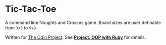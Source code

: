 # Tic-Tac-Toe

A command line Noughts and Crosses game. Board sizes are user definable from `3x3` to `9x9`.

Written for [The Odin Project](http://www.theodinproject.com/). See **[Project: OOP with Ruby](http://www.theodinproject.com/ruby-programming/oop)** for details.
